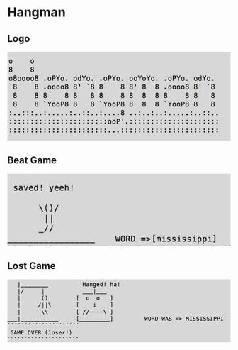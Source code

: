 # Hangman

## Logo
![alt tag](https://github.com/TitusQuinctiusFlamininus/CampusMartius/blob/master/Haskell/Hangman/screens/logo.png)


## Beat Game
![alt tag](https://github.com/TitusQuinctiusFlamininus/CampusMartius/blob/master/Haskell/Hangman/screens/saved.png)


## Lost Game
![alt tag](https://github.com/TitusQuinctiusFlamininus/CampusMartius/blob/master/Haskell/Hangman/screens/hanged.png)


